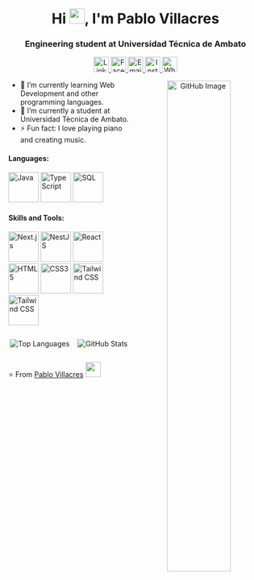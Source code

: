 <h1 align="center">Hi <img src="https://img.icons8.com/?size=100&id=d7P0zWZXi4mE&format=png&color=000000" width="30px">, I'm Pablo Villacres</h1>
<h3 align="center">Engineering student at Universidad Técnica de Ambato</h3>

<div align="center">
  <a href="https://www.linkedin.com/in/pablo-villacres-26a060125/">
    <img src="https://img.shields.io/badge/linkedin-%231DA1F2.svg?style=for-the-badge&logo=linkedin&logoColor=white" alt="LinkedIn" height="30"/>
  </a>
  <a href="https://www.facebook.com/profile.php?id=100008649739009">
    <img src="https://img.shields.io/badge/facebook-4267B2.svg?style=for-the-badge&logo=facebook&logoColor=white" alt="Facebook" height="30"/>
  </a>
  <a href="mailto:pablomartinvillacres@gmail.com">
    <img src="https://img.shields.io/badge/gmail-EA4335.svg?style=for-the-badge&logo=gmail&logoColor=white" alt="Email" height="30"/>
  </a>
  <a href="https://www.instagram.com/pablomartinvillacres/">
    <img src="https://img.shields.io/badge/instagram-%23E4405F.svg?style=for-the-badge&logo=Instagram&logoColor=white" alt="Instagram" height="30"/>
  </a>
  <a href="https://wa.me/+593984198999">
    <img src="https://img.shields.io/badge/whatsapp-4B7F1.svg?style=for-the-badge&logo=whatsapp&logoColor=white" alt="WhatsApp" height="30"/>
  </a>
</div>

<p align="center">
  <img width="50%" align="right" alt="GitHub Image" src="https://pnghq.com/wp-content/uploads/programmer-png-photos-53713.png" />
</p>

- 🔭 I’m currently learning Web Development and other programming languages.
- 🌱 I’m currently a student at Universidad Técnica de Ambato.
- ⚡ Fun fact: I love playing piano and creating music.

<h4>Languages:</h4>
<p align="left">
  <img style="margin: auto;" src="https://img.icons8.com/color/96/000000/java-coffee-cup-logo--v1.png" alt="Java" width="60" height="60"/>
  <img style="margin: auto;" src="https://cdn.jsdelivr.net/gh/devicons/devicon/icons/typescript/typescript-original.svg" alt="TypeScript" width="60" height="60"/>
  <img src="https://img.icons8.com/?size=100&id=RO6Tm3NdrSGE&format=png&color=000000" alt="SQL" width="60" height="60"/>
</p>

<h4>Skills and Tools:</h4>
<p align="left">
  <img style="margin: auto;" src="https://cdn.jsdelivr.net/gh/devicons/devicon/icons/nextjs/nextjs-original.svg" alt="Next.js" width="60" height="60"/>
  <img style="margin: auto;" src="https://cdn.jsdelivr.net/gh/devicons/devicon/icons/nestjs/nestjs-original.svg" alt="NestJS" width="60" height="60"/>
  <img style="margin: auto;" src="https://cdn.jsdelivr.net/gh/devicons/devicon/icons/react/react-original.svg" alt="React" width="60" height="60"/>
  <img style="margin: auto;" src="https://cdn.jsdelivr.net/gh/devicons/devicon/icons/html5/html5-original.svg" alt="HTML5" width="60" height="60"/>
  <img style="margin: auto;" src="https://cdn.jsdelivr.net/gh/devicons/devicon/icons/css3/css3-original.svg" alt="CSS3" width="60" height="60"/>
  <img style="margin: auto;" src="https://img.icons8.com/?size=100&id=4PiNHtUJVbLs&format=png&color=000000" alt="Tailwind CSS" width="60" height="60"/>
  <img style="margin: auto;" src="https://img.icons8.com/?size=100&id=9OGIyU8hrxW5&format=png&color=000000" alt="Tailwind CSS" width="60" height="60"/>
</p>

<div style="display: flex; justify-content: space-around;">
  <div style="flex: 1;">
    <p align="center">
      <img src="https://github-readme-stats.vercel.app/api/top-langs/?username=SrPabvliss&layout=compact" alt="Top Languages" />
    </p>
  </div>
  <div style="flex: 1;">
    <p align="center">
      <img src="https://github-readme-stats.vercel.app/api?username=SrPabvliss&show_icons=true" alt="GitHub Stats" />
    </p>
  </div>
</div>


⭐️ From [Pablo Villacres](https://github.com/1999AZZAR) <img src="https://media.giphy.com/media/LnQjpWaON8nhr21vNW/giphy.gif" width="30">

